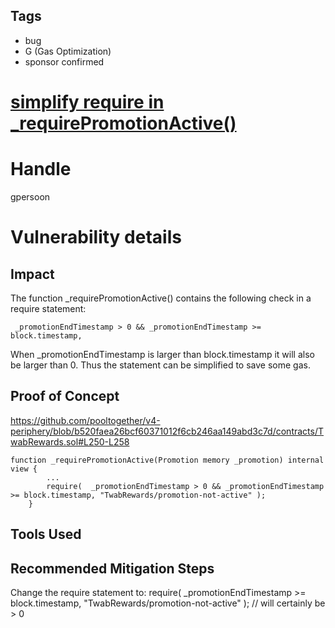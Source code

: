 ## Tags

- bug
- G (Gas Optimization)
- sponsor confirmed

# [simplify require in _requirePromotionActive()](https://github.com/code-423n4/2021-12-pooltogether-findings/issues/19) 

# Handle

gpersoon


# Vulnerability details

## Impact
The function _requirePromotionActive() contains the following check in a require statement:
```JS
 _promotionEndTimestamp > 0 && _promotionEndTimestamp >= block.timestamp,
```
When _promotionEndTimestamp is larger than block.timestamp it will also be larger than 0.
Thus the statement can be simplified to save some gas.

## Proof of Concept
https://github.com/pooltogether/v4-periphery/blob/b520faea26bcf60371012f6cb246aa149abd3c7d/contracts/TwabRewards.sol#L250-L258

```JS
function _requirePromotionActive(Promotion memory _promotion) internal view {
        ...
        require(  _promotionEndTimestamp > 0 && _promotionEndTimestamp >= block.timestamp, "TwabRewards/promotion-not-active" );
    }
```


## Tools Used

## Recommended Mitigation Steps
Change the require statement to:
        require( _promotionEndTimestamp >= block.timestamp, "TwabRewards/promotion-not-active" ); // will certainly be > 0

